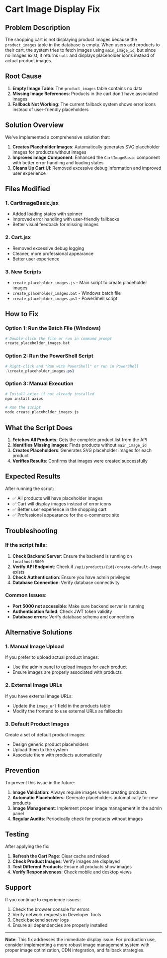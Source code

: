 # Cart Image Display Fix

## Problem Description

The shopping cart is not displaying product images because the `product_images` table in the database is empty. When users add products to their cart, the system tries to fetch images using `main_image_id`, but since no images exist, it returns `null` and displays placeholder icons instead of actual product images.

## Root Cause

1. **Empty Image Table**: The `product_images` table contains no data
2. **Missing Image References**: Products in the cart don't have associated images
3. **Fallback Not Working**: The current fallback system shows error icons instead of user-friendly placeholders

## Solution Overview

We've implemented a comprehensive solution that:

1. **Creates Placeholder Images**: Automatically generates SVG placeholder images for products without images
2. **Improves Image Component**: Enhanced the `CartImageBasic` component with better error handling and loading states
3. **Cleans Up Cart UI**: Removed excessive debug information and improved user experience

## Files Modified

### 1. CartImageBasic.jsx
- Added loading states with spinner
- Improved error handling with user-friendly fallbacks
- Better visual feedback for missing images

### 2. Cart.jsx
- Removed excessive debug logging
- Cleaner, more professional appearance
- Better user experience

### 3. New Scripts
- `create_placeholder_images.js` - Main script to create placeholder images
- `create_placeholder_images.bat` - Windows batch file
- `create_placeholder_images.ps1` - PowerShell script

## How to Fix

### Option 1: Run the Batch File (Windows)
```bash
# Double-click the file or run in command prompt
create_placeholder_images.bat
```

### Option 2: Run the PowerShell Script
```powershell
# Right-click and "Run with PowerShell" or run in PowerShell
.\create_placeholder_images.ps1
```

### Option 3: Manual Execution
```bash
# Install axios if not already installed
npm install axios

# Run the script
node create_placeholder_images.js
```

## What the Script Does

1. **Fetches All Products**: Gets the complete product list from the API
2. **Identifies Missing Images**: Finds products without `main_image_id`
3. **Creates Placeholders**: Generates SVG placeholder images for each product
4. **Verifies Results**: Confirms that images were created successfully

## Expected Results

After running the script:
- ✅ All products will have placeholder images
- ✅ Cart will display images instead of error icons
- ✅ Better user experience in the shopping cart
- ✅ Professional appearance for the e-commerce site

## Troubleshooting

### If the script fails:

1. **Check Backend Server**: Ensure the backend is running on `localhost:5000`
2. **Verify API Endpoint**: Check if `/api/products/{id}/create-default-image` exists
3. **Check Authentication**: Ensure you have admin privileges
4. **Database Connection**: Verify database connectivity

### Common Issues:

- **Port 5000 not accessible**: Make sure backend server is running
- **Authentication failed**: Check JWT token validity
- **Database errors**: Verify database schema and connections

## Alternative Solutions

### 1. Manual Image Upload
If you prefer to upload actual product images:
- Use the admin panel to upload images for each product
- Ensure images are properly associated with products

### 2. External Image URLs
If you have external image URLs:
- Update the `image_url` field in the products table
- Modify the frontend to use external URLs as fallbacks

### 3. Default Product Images
Create a set of default product images:
- Design generic product placeholders
- Upload them to the system
- Associate them with products automatically

## Prevention

To prevent this issue in the future:

1. **Image Validation**: Always require images when creating products
2. **Automatic Placeholders**: Generate placeholders automatically for new products
3. **Image Management**: Implement proper image management in the admin panel
4. **Regular Audits**: Periodically check for products without images

## Testing

After applying the fix:

1. **Refresh the Cart Page**: Clear cache and reload
2. **Check Product Images**: Verify images are displayed
3. **Test Different Products**: Ensure all products show images
4. **Verify Responsiveness**: Check mobile and desktop views

## Support

If you continue to experience issues:

1. Check the browser console for errors
2. Verify network requests in Developer Tools
3. Check backend server logs
4. Ensure all dependencies are properly installed

---

**Note**: This fix addresses the immediate display issue. For production use, consider implementing a more robust image management system with proper image optimization, CDN integration, and fallback strategies.
